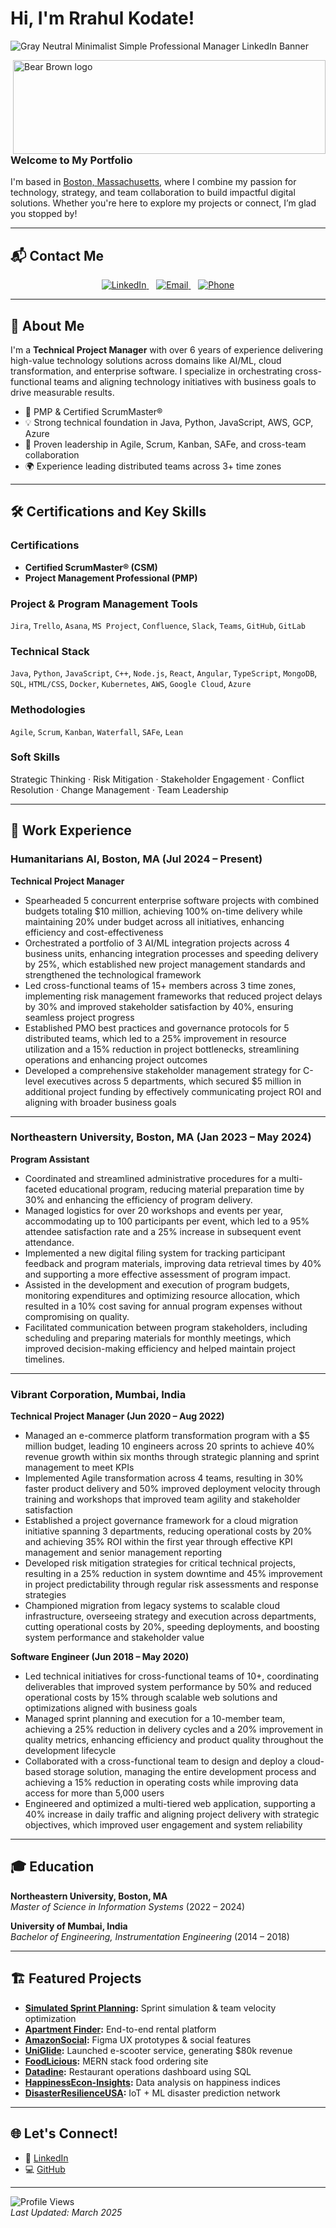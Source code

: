# Hi, I'm Rrahul Kodate!

![Gray Neutral Minimalist Simple Professional Manager LinkedIn Banner](https://github.com/user-attachments/assets/d894ce69-4785-4202-bff8-d7352755a97c)

<img src="https://github.com/user-attachments/assets/5c4d18f6-d136-43cc-a78e-94838adf12cb" alt="Bear Brown logo" width="500" height="150" align="right">

### Welcome to My Portfolio

I'm based in [Boston, Massachusetts](https://g.co/kgs/etTQ98e), where I combine my passion for technology, strategy, and team collaboration to build impactful digital solutions. Whether you're here to explore my projects or connect, I’m glad you stopped by!


---

## 📬 Contact Me

<p align="center">
  <a href="https://www.linkedin.com/in/rahulkodate/">
    <img src="https://img.shields.io/badge/LinkedIn-rahulkodate-blue?style=for-the-badge&logo=linkedin" alt="LinkedIn">
  </a> 
  &nbsp;&nbsp; 
  <a href="mailto:rrahulkodate36@gmail.com">
    <img src="https://img.shields.io/badge/Email-rrahulkodate36%40gmail.com-blue?style=for-the-badge&logo=gmail" alt="Email">
  </a> 
  &nbsp;&nbsp;
  <a href="tel:+16179716509">
    <img src="https://img.shields.io/badge/Phone-(617)%20971--6509-blue?style=for-the-badge&logo=phone" alt="Phone">
  </a>
</p>

---

## 🚀 About Me

I'm a **Technical Project Manager** with over 6 years of experience delivering high-value technology solutions across domains like AI/ML, cloud transformation, and enterprise software. I specialize in orchestrating cross-functional teams and aligning technology initiatives with business goals to drive measurable results.

- 📌 PMP & Certified ScrumMaster®  
- 💡 Strong technical foundation in Java, Python, JavaScript, AWS, GCP, Azure  
- 🧩 Proven leadership in Agile, Scrum, Kanban, SAFe, and cross-team collaboration  
- 🌍 Experience leading distributed teams across 3+ time zones

---

## 🛠️ Certifications and Key Skills

### Certifications
- **Certified ScrumMaster® (CSM)**
- **Project Management Professional (PMP)**

### Project & Program Management Tools
`Jira`, `Trello`, `Asana`, `MS Project`, `Confluence`, `Slack`, `Teams`, `GitHub`, `GitLab`

### Technical Stack
`Java`, `Python`, `JavaScript`, `C++`, `Node.js`, `React`, `Angular`, `TypeScript`, `MongoDB`, `SQL`, `HTML/CSS`, `Docker`, `Kubernetes`, `AWS`, `Google Cloud`, `Azure`

### Methodologies
`Agile`, `Scrum`, `Kanban`, `Waterfall`, `SAFe`, `Lean`

### Soft Skills
Strategic Thinking · Risk Mitigation · Stakeholder Engagement · Conflict Resolution · Change Management · Team Leadership

---

## 💼 Work Experience

### Humanitarians AI, Boston, MA (Jul 2024 – Present)  
**Technical Project Manager**
-  Spearheaded 5 concurrent enterprise software projects with combined budgets totaling $10 million, achieving 100% on-time delivery while maintaining 20% under budget across all initiatives, enhancing efficiency and cost-effectiveness
- Orchestrated a portfolio of 3 AI/ML integration projects across 4 business units, enhancing integration processes and speeding delivery by 25%, which established new project management standards and strengthened the technological framework
- Led cross-functional teams of 15+ members across 3 time zones, implementing risk management frameworks that reduced project delays by 30% and improved stakeholder satisfaction by 40%, ensuring seamless project progress
- Established PMO best practices and governance protocols for 5 distributed teams, which led to a 25% improvement in resource utilization and a 15% reduction in project bottlenecks, streamlining operations and enhancing project outcomes
- Developed a comprehensive stakeholder management strategy for C-level executives across 5 departments, which secured $5 million in additional project funding by effectively communicating project ROI and aligning with broader business goals

---

### Northeastern University, Boston, MA (Jan 2023 – May 2024)  
**Program Assistant**  
- Coordinated and streamlined administrative procedures for a multi-faceted educational program, reducing material preparation time by 30% and enhancing the efficiency of program delivery.
- Managed logistics for over 20 workshops and events per year, accommodating up to 100 participants per event, which led to a 95% attendee satisfaction rate and a 25% increase in subsequent event attendance.
- Implemented a new digital filing system for tracking participant feedback and program materials, improving data retrieval times by 40% and supporting a more effective assessment of program impact.
- Assisted in the development and execution of program budgets, monitoring expenditures and optimizing resource allocation, which resulted in a 10% cost saving for annual program expenses without compromising on quality.
- Facilitated communication between program stakeholders, including scheduling and preparing materials for monthly meetings, which improved decision-making efficiency and helped maintain project timelines.

---

### Vibrant Corporation, Mumbai, India  
**Technical Project Manager (Jun 2020 – Aug 2022)**  
- Managed an e-commerce platform transformation program with a $5 million budget, leading 10 engineers across 20 sprints to achieve 40% revenue growth within six months through strategic planning and sprint management to meet KPIs
- Implemented Agile transformation across 4 teams, resulting in 30% faster product delivery and 50% improved deployment velocity through training and workshops that improved team agility and stakeholder satisfaction
- Established a project governance framework for a cloud migration initiative spanning 3 departments, reducing operational costs by 20% and achieving 35% ROI within the first year through effective KPI management and senior management reporting
- Developed risk mitigation strategies for critical technical projects, resulting in a 25% reduction in system downtime and 45% improvement in project predictability through regular risk assessments and response strategies
- Championed migration from legacy systems to scalable cloud infrastructure, overseeing strategy and execution across departments, cutting operational costs by 20%, speeding deployments, and boosting system performance and stakeholder value
  
**Software Engineer (Jun 2018 – May 2020)**  
- Led technical initiatives for cross-functional teams of 10+, coordinating deliverables that improved system performance by 50% and reduced operational costs by 15% through scalable web solutions and optimizations aligned with business goals
- Managed sprint planning and execution for a 10-member team, achieving a 25% reduction in delivery cycles and a 20% improvement in quality metrics, enhancing efficiency and product quality throughout the development lifecycle
- Collaborated with a cross-functional team to design and deploy a cloud-based storage solution, managing the entire development process and achieving a 15% reduction in operating costs while improving data access for more than 5,000 users
- Engineered and optimized a multi-tiered web application, supporting a 40% increase in daily traffic and aligning project delivery with strategic objectives, which improved user engagement and system reliability 

---

## 🎓 Education

**Northeastern University, Boston, MA**  
*Master of Science in Information Systems* (2022 – 2024)

**University of Mumbai, India**  
*Bachelor of Engineering, Instrumentation Engineering* (2014 – 2018)

---

## 🏗️ Featured Projects

- **[Simulated Sprint Planning](https://github.com/RahulKodate/Simulated-Sprint-Planning-Meeting-for-Agile-Training):** Sprint simulation & team velocity optimization  
- **[Apartment Finder](https://github.com/RahulKodate/Apartment-Finder-A-Comprehensive-Platform-for-Streamlined-Rental-Processes):** End-to-end rental platform  
- **[AmazonSocial](https://github.com/RahulKodate/AmazonSocial-Seamless-Integration-of-Twitter-like-Features):** Figma UX prototypes & social features  
- **[UniGlide](https://github.com/RahulKodate/UniGlide-Campus-Mobility-Solution):** Launched e-scooter service, generating $80k revenue  
- **[FoodLicious](https://github.com/RahulKodate/FoodLicious):** MERN stack food ordering site  
- **[Datadine](https://github.com/RahulKodate/DATADINE):** Restaurant operations dashboard using SQL  
- **[HappinessEcon-Insights](https://github.com/RahulKodate/HappinessEcon-Insights):** Data analysis on happiness indices  
- **[DisasterResilienceUSA](https://github.com/RahulKodate/DisasterResilienceUSA):** IoT + ML disaster prediction network  

---

## 🌐 Let's Connect!

- 💼 [LinkedIn](https://www.linkedin.com/in/rahulkodate/)  
- 💻 [GitHub](https://github.com/RahulKodate)

---

![Profile Views](https://komarev.com/ghpvc/?username=RahulKodate&label=Profile%20views&color=0e75b6&style=flat)  
_Last Updated: March 2025_
